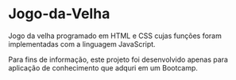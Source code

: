 # Jogo-da-Velha
Jogo da velha programado em HTML e CSS cujas funções foram implementadas com a linguagem JavaScript.

Para fins de informação, este projeto foi desenvolvido apenas para aplicação de conhecimento que adquri em um Bootcamp.
